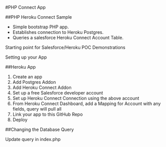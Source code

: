 #PHP Connect App

##PHP Heroku Connect Sample

- Simple bootstrap PHP app.
- Establishes connection to Heroku Postgres.
- Queries a salesforce Heroku Connect Account Table.

Starting point for Salesforce/Heroku POC Demonstrations

Setting up your App

##Heroku App

1. Create an app 
2. Add Postgres Addon 
3. Add Heroku Connect Addon 
4. Set up a free Salesforce developer account 
4. Set up Heroku Connect Connection using the above account 
5. From Heroku Connect Dashboard, add a Mapping for Account with any fields, query will pull all 
6. Link your app to this GitHub Repo 
7. Deploy

##Changing the Database Query

Update query in index.php
